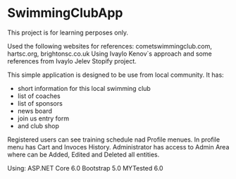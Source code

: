 # SwimmingClubApp
This project is for learning perposes only.

Used the following websites for references: cometswimmingclub.com, hartsc.org, brightonsc.co.uk
Using Ivaylo Kenov`s approach and some references from Ivaylo Jelev Stopify project.

This simple application is designed to be use from local community.
It has:
- short information for this local swimming club
- list of coaches
- list of sponsors
- news board
- join us entry form
- and club shop

Registered users can see training schedule nad Profile menues. In profile menu has Cart and Invoces History.
Administrator has access to Admin Area where can be Added, Edited and Deleted  all entities.

Using:
ASP.NET Core 6.0
Bootstrap 5.0
MYTested 6.0

